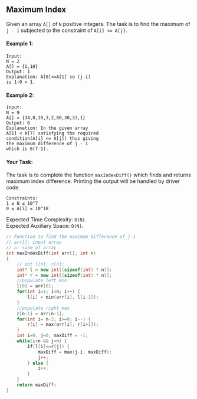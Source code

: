 ## Maximum Index

Given an array `A[]` of `N` positive integers. The task is to find the maximum of `j - i` subjected to the constraint of `A[i] <= A[j]`.

#### Example 1:

```
Input:
N = 2
A[] = {1,10}
Output: 1
Explanation: A[0]<=A[1] so (j-i)
is 1-0 = 1.
```

#### Example 2:

```
Input:
N = 9
A[] = {34,8,10,3,2,80,30,33,1}
Output: 6
Explanation: In the given array
A[1] < A[7] satisfying the required
condition(A[i] <= A[j]) thus giving
the maximum difference of j - i
which is 6(7-1).
```

#### Your Task:

The task is to complete the function `maxIndexDiff()` which finds and returns maximum index difference. Printing the output will be handled by driver code.

```
Constraints:
1 ≤ N ≤ 10^7
0 ≤ A[i] ≤ 10^18
```

Expected Time Complexity: `O(N)`.  
Expected Auxiliary Space: `O(N)`.

```c++
// Function to find the maximum difference of j-i
// arr[]: input array
// n: size of array
int maxIndexDiff(int arr[], int n)
{
    // int l[n], r[n];
    int* l = new int[(sizeof(int) * n)];
    int* r = new int[(sizeof(int) * n)];
    //populate left min
    l[0] = arr[0];
    for(int i=1; i<n; i++) {
        l[i] = min(arr[i], l[i-1]);
    }
    //populate right max
    r[n-1] = arr[n-1];
    for(int i= n-2; i>=0; i--) {
        r[i] = max(arr[i], r[i+1]);
    }
    int i=0, j=0, maxDiff = -1;
    while(i<n && j<n) {
        if(l[i]<=r[j]) {
            maxDiff = max(j-i, maxDiff);
            j++;
        } else {
            i++;
        }
    }
    return maxDiff;
}
```

